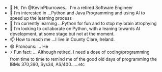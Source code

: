 - 👋 Hi, I’m @KevinPburrowes... I'm a retired Software Engineer 
- 👀 I’m interested in ...Python and Java Programming and using AI to speed up the learning process
- 🌱 I’m currently learning ...Python for fun and to stop my brain atrophying
- 💞️ I’m looking to collaborate on Python, with a leaning towards AI development, at some stage but not at the moment. 
- 📫 How to reach me ...I live in County Clare, Ireland. 
- 😄 Pronouns: ... He
- ⚡ Fun fact: ... Although retired, I need a dose of coding/programming from time to time to remind me of the good old days of programming the IBMs 370,360, Sys34, AS/400......etc

<!---
KevinPburrowes/KevinPburrowes is a ✨ special ✨ repository because its `README.md` (this file) appears on your GitHub profile.
You can click the Preview link to take a look at your changes.
--->
